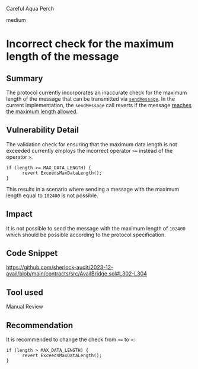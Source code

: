 Careful Aqua Perch

medium

# Incorrect check for the maximum length of the message

## Summary

The protocol currently incorporates an inaccurate check for the maximum length of the message that can be transmitted via [`sendMessage`](https://github.com/sherlock-audit/2023-12-avail/blob/main/contracts/src/AvailBridge.sol#L300-L321). In the current implementation, the `sendMessage` call reverts if the message [reaches the maximum length allowed](https://github.com/sherlock-audit/2023-12-avail/blob/main/contracts/src/AvailBridge.sol#L302-L304).

## Vulnerability Detail

The validation check for ensuring that the maximum data length is not exceeded currently employs the incorrect operator `>=` instead of the operator `>`.

```solidity
if (length >= MAX_DATA_LENGTH) {
      revert ExceedsMaxDataLength();
}
```

This results in a scenario where sending a message with the maximum length equal to `102400` is not possible.

## Impact

It is not possible to send the message with the maximum length of `102400` which should be possible according to the protocol specification.

## Code Snippet

https://github.com/sherlock-audit/2023-12-avail/blob/main/contracts/src/AvailBridge.sol#L302-L304

## Tool used

Manual Review

## Recommendation

It is recommended to change the check from `>=` to `>`:
```solidity
if (length > MAX_DATA_LENGTH) {
      revert ExceedsMaxDataLength();
}
```
